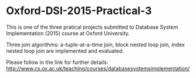 # Oxford-DSI-2015-Practical-3
This is one of the three pratical projects submitted to Database System Implementation (2015) course at Oxford University.

Three join algorithms: a-tuple-at-a-time join, block nested loop join, index nested loop join are implemented and evaluated.

Please follow in the link for further details: http://www.cs.ox.ac.uk/teaching/courses/databasesystemsimplementation/

